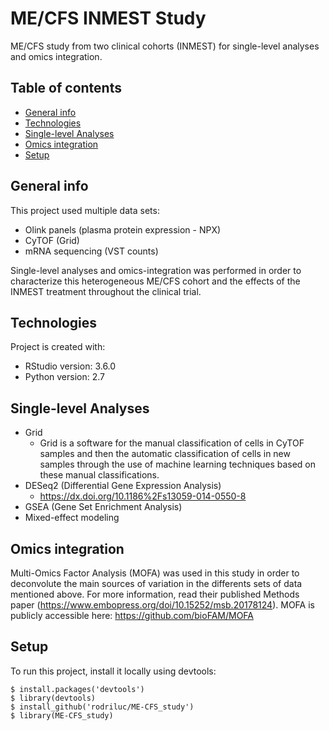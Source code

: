 # ME/CFS INMEST Study
ME/CFS study from two clinical cohorts (INMEST) for single-level analyses and omics integration.

## Table of contents
* [General info](#general-info)
* [Technologies](#technologies)
* [Single-level Analyses](#single-level-analyses)
* [Omics integration](#omics-integration)
* [Setup](#setup)

## General info
This project used multiple data sets:
- Olink panels (plasma protein expression - NPX)
- CyTOF (Grid)
- mRNA sequencing (VST counts)

Single-level analyses and omics-integration was performed in order to characterize this heterogeneous ME/CFS cohort and the effects of the INMEST treatment throughout the clinical trial.
	
## Technologies
Project is created with:
* RStudio version: 3.6.0
* Python version: 2.7

## Single-level Analyses
- Grid
  - Grid is a software for the manual classification of cells in CyTOF samples and then the automatic classification of cells in new samples through the use of machine learning techniques based on these manual classifications.
- DESeq2 (Differential Gene Expression Analysis)
  - https://dx.doi.org/10.1186%2Fs13059-014-0550-8 
- GSEA (Gene Set Enrichment Analysis)
- Mixed-effect modeling

## Omics integration
Multi-Omics Factor Analysis (MOFA) was used in this study in order to deconvolute the main sources of variation in the differents sets of data mentioned above. For more information, read their published Methods paper (https://www.embopress.org/doi/10.15252/msb.20178124). MOFA is publicly accessible here: https://github.com/bioFAM/MOFA 
	
## Setup
To run this project, install it locally using devtools:

```
$ install.packages('devtools')
$ library(devtools)
$ install_github('rodriluc/ME-CFS_study')
$ library(ME-CFS_study)
```
